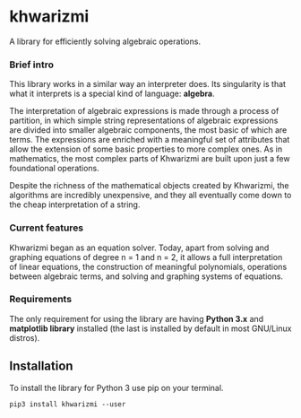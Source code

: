 # khwarizmi

A library for efficiently solving algebraic operations.

### Brief intro

This library works in a similar way an interpreter does. Its singularity is that what it interprets is a special kind of language: **algebra**.  

The interpretation of algebraic expressions is made through a process of partition, in which simple string representations of algebraic expressions are divided into smaller algebraic components, the most basic of which are terms. The expressions are enriched with a meaningful set of attributes that allow the extension of some basic properties to more complex ones. As in mathematics, the most complex parts of Khwarizmi are built upon just a few foundational operations. 

Despite the richness of the mathematical objects created by Khwarizmi, the algorithms are incredibly unexpensive, and they all eventually come down to the cheap interpretation of a string.

### Current features

Khwarizmi began as an equation solver. Today, apart from solving and graphing equations of degree n = 1 and n = 2, it allows a full interpretation of linear equations, the construction of meaningful polynomials, operations between algebraic terms, and solving and graphing systems of equations.

### Requirements

The only requirement for using the library are having **Python 3.x** and **matplotlib library** installed (the last is installed by default in most GNU/Linux distros).

## Installation

To install the library for Python 3 use pip on your terminal.

    pip3 install khwarizmi --user


    


    

    
